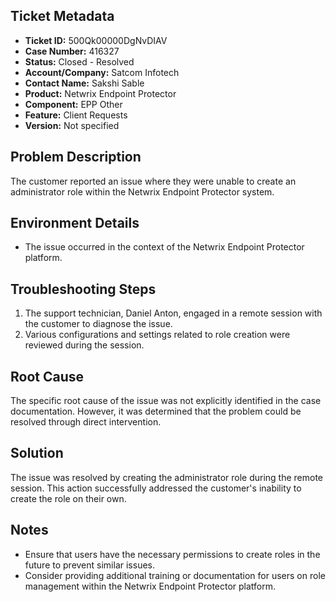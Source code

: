 ## Ticket Metadata
- **Ticket ID:** 500Qk00000DgNvDIAV
- **Case Number:** 416327
- **Status:** Closed - Resolved
- **Account/Company:** Satcom Infotech
- **Contact Name:** Sakshi Sable
- **Product:** Netwrix Endpoint Protector
- **Component:** EPP Other
- **Feature:** Client Requests
- **Version:** Not specified

## Problem Description
The customer reported an issue where they were unable to create an administrator role within the Netwrix Endpoint Protector system.

## Environment Details
- The issue occurred in the context of the Netwrix Endpoint Protector platform.

## Troubleshooting Steps
1. The support technician, Daniel Anton, engaged in a remote session with the customer to diagnose the issue.
2. Various configurations and settings related to role creation were reviewed during the session.

## Root Cause
The specific root cause of the issue was not explicitly identified in the case documentation. However, it was determined that the problem could be resolved through direct intervention.

## Solution
The issue was resolved by creating the administrator role during the remote session. This action successfully addressed the customer's inability to create the role on their own.

## Notes
- Ensure that users have the necessary permissions to create roles in the future to prevent similar issues.
- Consider providing additional training or documentation for users on role management within the Netwrix Endpoint Protector platform.